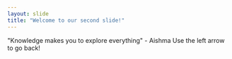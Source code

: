 ```yaml
---
layout: slide
title: "Welcome to our second slide!"
---
```

"Knowledge makes you to explore everything" - Aishma
Use the left arrow to go back!

